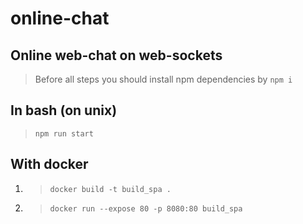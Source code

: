 # online-chat
 Online web-chat on web-sockets
---

> Before all steps you should install npm dependencies by `npm i`

## In bash (on unix)

> `npm run start`

## With docker

1. > `docker build -t build_spa .` 
2. > `docker run --expose 80 -p 8080:80 build_spa`